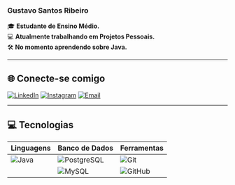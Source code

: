 ### Gustavo Santos Ribeiro

🎓 **Estudante de Ensino Médio.**  
💻 **Atualmente trabalhando em Projetos Pessoais.**  
🛠️ **No momento aprendendo sobre Java.**  

---

## 🌐 Conecte-se comigo

[![LinkedIn](https://img.shields.io/badge/LinkedIn-0077B5?style=for-the-badge&logo=linkedin&logoColor=white)](https://www.linkedin.com/in/gustavo-ribeiro-4132b8331/)  [![Instagram](https://img.shields.io/badge/Instagram-E4405F?style=for-the-badge&logo=instagram&logoColor=white)](https://www.instagram.com/gustavomw1/)  [![Email](https://img.shields.io/badge/Email-D14836?style=for-the-badge&logo=gmail&logoColor=white)](mailto:gustavo303a@gmail.com)  

---

## 💻 Tecnologias

| **Linguagens** | **Banco de Dados** | **Ferramentas** |
|---------------|--------------------|-----------------|
| ![Java](https://img.shields.io/badge/Java-ED8B00?style=for-the-badge&logo=openjdk&logoColor=white) | ![PostgreSQL](https://img.shields.io/badge/PostgreSQL-336791?style=for-the-badge&logo=postgresql&logoColor=white) | ![Git](https://img.shields.io/badge/Git-F05032?style=for-the-badge&logo=git&logoColor=white) |
|  | ![MySQL](https://img.shields.io/badge/MySQL-00758F?style=for-the-badge&logo=mysql&logoColor=white) | ![GitHub](https://img.shields.io/badge/GitHub-181717?style=for-the-badge&logo=github&logoColor=white) |
